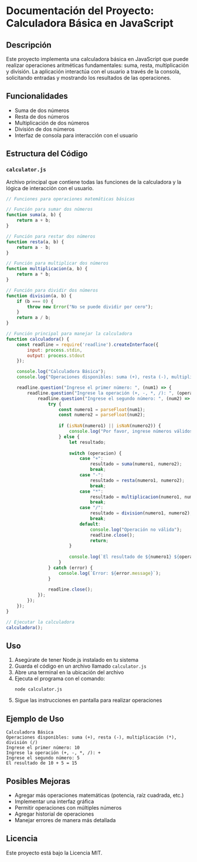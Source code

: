 # Documentación del Proyecto: Calculadora Básica en JavaScript

## Descripción
Este proyecto implementa una calculadora básica en JavaScript que puede realizar operaciones aritméticas fundamentales: suma, resta, multiplicación y división. La aplicación interactúa con el usuario a través de la consola, solicitando entradas y mostrando los resultados de las operaciones.

## Funcionalidades
- Suma de dos números
- Resta de dos números
- Multiplicación de dos números
- División de dos números
- Interfaz de consola para interacción con el usuario

## Estructura del Código

### `calculator.js`
Archivo principal que contiene todas las funciones de la calculadora y la lógica de interacción con el usuario.

```javascript
// Funciones para operaciones matemáticas básicas

// Función para sumar dos números
function suma(a, b) {
    return a + b;
}

// Función para restar dos números
function resta(a, b) {
    return a - b;
}

// Función para multiplicar dos números
function multiplicacion(a, b) {
    return a * b;
}

// Función para dividir dos números
function division(a, b) {
    if (b === 0) {
        throw new Error("No se puede dividir por cero");
    }
    return a / b;
}

// Función principal para manejar la calculadora
function calculadora() {
    const readline = require('readline').createInterface({
        input: process.stdin,
        output: process.stdout
    });

    console.log("Calculadora Básica");
    console.log("Operaciones disponibles: suma (+), resta (-), multiplicación (*), división (/)");

    readline.question("Ingrese el primer número: ", (num1) => {
        readline.question("Ingrese la operación (+, -, *, /): ", (operacion) => {
            readline.question("Ingrese el segundo número: ", (num2) => {
                try {
                    const numero1 = parseFloat(num1);
                    const numero2 = parseFloat(num2);
                    
                    if (isNaN(numero1) || isNaN(numero2)) {
                        console.log("Por favor, ingrese números válidos");
                    } else {
                        let resultado;
                        
                        switch (operacion) {
                            case "+":
                                resultado = suma(numero1, numero2);
                                break;
                            case "-":
                                resultado = resta(numero1, numero2);
                                break;
                            case "*":
                                resultado = multiplicacion(numero1, numero2);
                                break;
                            case "/":
                                resultado = division(numero1, numero2);
                                break;
                            default:
                                console.log("Operación no válida");
                                readline.close();
                                return;
                        }
                        
                        console.log(`El resultado de ${numero1} ${operacion} ${numero2} = ${resultado}`);
                    }
                } catch (error) {
                    console.log(`Error: ${error.message}`);
                }
                
                readline.close();
            });
        });
    });
}

// Ejecutar la calculadora
calculadora();
```

## Uso
1. Asegúrate de tener Node.js instalado en tu sistema
2. Guarda el código en un archivo llamado `calculator.js`
3. Abre una terminal en la ubicación del archivo
4. Ejecuta el programa con el comando:
   ```
   node calculator.js
   ```
5. Sigue las instrucciones en pantalla para realizar operaciones

## Ejemplo de Uso
```
Calculadora Básica
Operaciones disponibles: suma (+), resta (-), multiplicación (*), división (/)
Ingrese el primer número: 10
Ingrese la operación (+, -, *, /): +
Ingrese el segundo número: 5
El resultado de 10 + 5 = 15
```

## Posibles Mejoras
- Agregar más operaciones matemáticas (potencia, raíz cuadrada, etc.)
- Implementar una interfaz gráfica
- Permitir operaciones con múltiples números
- Agregar historial de operaciones
- Manejar errores de manera más detallada

## Licencia
Este proyecto está bajo la Licencia MIT.